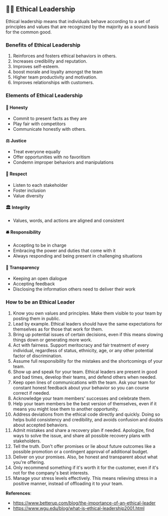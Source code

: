 ## 🧑‍⚖️ Ethical Leadership

Ethical leadership means that individuals behave according to a set of principles and values that are recognized by the majority as a sound basis for the common good. 

### Benefits of Ethical Leadership

1. Reinforces and fosters ethical behaviors in others.
2. Increases credibility and reputation.
3. Improves self-esteem.
4. boost morale and loyalty amongst the team
5. Higher team productivity and motivation.
6. Improves relationships with customers. 

### Elements of Ethical Leadership

#### 🤚 Honesty
 * Commit to present facts as they are
 * Play fair with competitors
 * Communicate honestly with others.

#### ⚖️ Justice
 * Treat everyone equally
 * Offer opportunities with no favoritism
 * Condemn improper behaviors and manipulations

#### 🎎 Respect
 * Listen to each stakeholder
 * Foster inclusion
 * Value diversity

#### 🏛️ Integrity
 * Values, words, and actions are aligned and consistent

#### 🛎️ Responsibility
 * Accepting to be in charge
 * Embracing the power and duties that come with it
 * Always responding and being present in challenging situations

#### 💬 Transparency
 * Keeping an open dialogue
 * Accepting feedback
 * Disclosing the information others need to deliver their work

### How to be an Ethical Leader

1. Know you own values and principles. Make them visible to your team by posting them in public.
2. Lead by example. Ethical leaders should have the same expectations for themselves as for those that work for them. 
3. Bring up potential issues of certain decisions, even if this means slowing things down or generating more work. 
4. Act with fairness. Support meritocracy and fair treatment of every individual, regardless of status, ethnicity, age, or any other potential factor of discrimination.
5. Assume full responsibility for the mistakes and the shortcomings of your team.
6. Show up and speak for your team. Ethical leaders are present in good and bad times, develop their teams, and defend others when needed.
7. Keep open lines of communications with the team. Ask your team for constant honest feedback about your behavior so you can course correct if needed.
8. Acknowledge your team members' successes and celebrate them.
9. Help your team members be the best version of themselves, even if it means you might lose them to another opportunity.
10. Address deviations from the ethical code directly and quickly. Doing so helps build consistency and credibility, and avoids confusion and doubts about accepted behaviors.
11. Admit mistakes and share a recovery plan if needed. Apologize, find ways to solve the issue, and share all possible recovery plans with stakeholders.
12. Tell the truth. Don't offer promises or lie about future outcomes like a possible promotion or a contingent approval of additional budget.
13. Deliver on your promises. Also, be honest and transparent about what you're offering.
14. Only recommend something if it's worth it for the customer, even if it's not for the company's best interests.
15. Manage your stress levels effectively. This means relieving stress in a positive manner, instead of offloading it to your team.

**References**:
- https://www.betterup.com/blog/the-importance-of-an-ethical-leader
- https://www.wgu.edu/blog/what-is-ethical-leadership2001.html